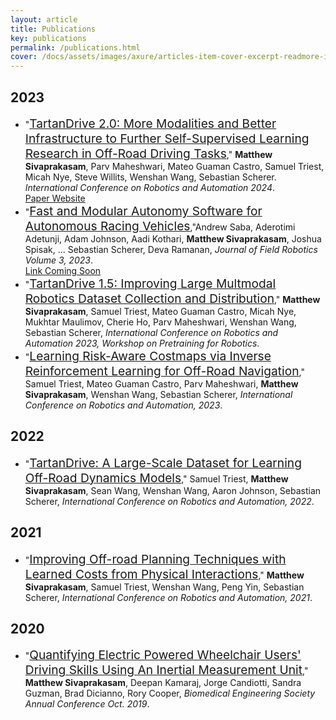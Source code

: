 ```yaml
---
layout: article
title: Publications
key: publications
permalink: /publications.html
cover: /docs/assets/images/axure/articles-item-cover-excerpt-readmore-info.jpg
---
```


<!-- ## 2023 -->
<!-- *  test article -->

<link rel="stylesheet" href="/assets/css/main.css"><link rel="stylesheet" href="https://use.fontawesome.com/releases/v6.4.2/css/all.css" >
<link rel="stylesheet" href="https://cdn.jsdelivr.net/gh/jpswalsh/academicons@1/css/academicons.min.css">


<h2 id="2023">2023</h2>
<ul>
  <li>"<a href="https://matthewjsiv.github.io/tdrive_test.github.io/" style="font-size: 1.2rem" target="_blank">TartanDrive 2.0: More Modalities and Better Infrastructure to Further Self-Supervised Learning Research in Off-Road Driving Tasks</a>," <b>Matthew Sivaprakasam</b>, Parv Maheshwari, Mateo Guaman Castro, Samuel Triest, Micah Nye, Steve Willits, Wenshan Wang, Sebastian Scherer. <em>International Conference on Robotics and Automation 2024</em>. <br />
<!-- [[PDF](https://arxiv.org/pdf/2306.11845)] [[Video](https://youtu.be/qOU5gI7JshI)] [[Code](https://github.com/castacks/trochoids)] [<a href="/trochoids" style="color:orange">Research Page</a>] -->
<a class="button button--outline-info button--rounded" href="https://matthewjsiv.github.io/tdrive_test.github.io/" target="_blank"><i class="fa-regular fa-file-pdf"></i></a>
<!-- <a class="button button--outline-info button--rounded" href="#interactive-demo" target="_blank"><i class="ai ai-doi"></i></a> -->
<!-- <a class="button button--outline-info button--rounded" href="https://arxiv.org/pdf/2311.00815.pdf" target="_blank"><i class="ai ai-arxiv"></i></a> -->
<!-- <a class="button button--outline-info button--rounded" href="https://youtu.be/qOU5gI7JshI" target="_blank"><i class="fa-brands fa-youtube fa-1x"></i></a> -->
<a class="button button--outline-info button--rounded" href="https://github.com/castacks/tartan_drive_2.0" target="_blank"><i class="fa-brands fa-github"></i></a>
<a class="button button--outline-warning button--rounded" href="https://matthewjsiv.github.io/tdrive_test.github.io/"><i class="fa-solid fa-laptop-code"></i>  Paper Website
</a>
</li>
  <!-- <li>"<a href="https://arxiv.org/pdf/2311.00815.pdf" style="font-size: 1.2rem" target="_blank">PIAug - Physics Informed Augmentation for Learning Vehicle Dynamics for Off-Road Navigation (In Submission)</a>," Parv Maheshwari, Wenshan Wang, Samuel Triest, <b>Matthew Sivaprakasam</b>, Shubhra Aich, John Rogers, Jason Gregory, Sebastian Scherer, <em>International Conference on Robotics and Automation 2024</em>. <br />
<a class="button button--outline-info button--rounded" href="https://arxiv.org/pdf/2311.00815.pdf" target="_blank"><i class="ai ai-arxiv"></i></a>
</li> -->
  <li>"<a href="" style="font-size: 1.2rem" target="_blank">Fast and Modular Autonomy Software for Autonomous Racing Vehicles</a>,"Andrew Saba, Aderotimi Adetunji, Adam Johnson, Aadi Kothari, <b>Matthew Sivaprakasam</b>, Joshua Spisak, ... Sebastian Scherer, Deva Ramanan, <em>Journal of Field Robotics Volume 3, 2023</em>. <br />
<!-- [[PDF](https://openaccess.thecvf.com/content/CVPR2023/papers/Wang_PyPose_A_Library_for_Robot_Learning_With_Physics-Based_Optimization_CVPR_2023_paper.pdf)] [[Video](https://youtu.be/XDtUDIWuGng)] [[Code](https://github.com/pypose/pypose)] -->
<a class="button button--outline-warning button--rounded" href="" target="_blank"><i class="fa-solid fa-laptop-code"></i>  Link Coming Soon
</a></li>
<li>"<a href="https://openreview.net/forum?id=7Y1pnhFJUT" style="font-size: 1.2rem" target="_blank">TartanDrive 1.5: Improving Large Multmodal Robotics Dataset Collection and Distribution</a>," <b>Matthew Sivaprakasam</b>, Samuel Triest, Mateo Guaman Castro, Micah Nye, Mukhtar Maulimov, Cherie Ho, Parv Maheshwari, Wenshan Wang, Sebastian Scherer, <em>International Conference on Robotics and Automation 2023, Workshop on Pretraining for Robotics</em>. <br />
<!-- [[Code](https://github.com/ashimas11/python-metar)] -->
<a class="button button--outline-info button--rounded" href="https://openreview.net/forum?id=7Y1pnhFJUT" target="_blank"><i class="ai ai-arxiv"></i></a>
</li>
<li>"<a href="https://arxiv.org/abs/2302.00134" style="font-size: 1.2rem" target="_blank">Learning Risk-Aware Costmaps via Inverse Reinforcement Learning for Off-Road Navigation</a>," Samuel Triest, Mateo Guaman Castro, Parv Maheshwari, <b>Matthew Sivaprakasam</b>, Wenshan Wang, Sebastian Scherer, <em>International Conference on Robotics and Automation, 2023</em>. <br />
<!-- [[Code](https://github.com/ashimas11/python-metar)] -->
<a class="button button--outline-info button--rounded" href="https://arxiv.org/abs/2302.00134" target="_blank"><i class="ai ai-arxiv"></i></a>
<a class="button button--outline-info button--rounded" href="https://ieeexplore.ieee.org/document/10161268" target="_blank"><i class="fa fa-globe"></i></a>
</li>
</ul>


<h2 id="2022">2022</h2>
<ul>
<li>"<a href="https://arxiv.org/abs/2205.01791" style="font-size: 1.2rem" target="_blank">TartanDrive: A Large-Scale Dataset for Learning Off-Road Dynamics Models</a>," Samuel Triest, <b>Matthew Sivaprakasam</b>, Sean Wang, Wenshan Wang, Aaron Johnson, Sebastian Scherer, <em>International Conference on Robotics and Automation, 2022</em>. <br />
<!-- [[Code](https://github.com/ashimas11/python-metar)] -->
<a class="button button--outline-info button--rounded" href="https://arxiv.org/abs/2205.01791" target="_blank"><i class="ai ai-arxiv"></i></a>
<a class="button button--outline-info button--rounded" href="https://ieeexplore.ieee.org/abstract/document/9811648" target="_blank"><i class="fa fa-globe"></i></a>
<a class="button button--outline-info button--rounded" href="https://github.com/castacks/tartan_drive" target="_blank"><i class="fa-brands fa-github"></i></a>
</li>
</ul>

<h2 id="2021">2021</h2>
<ul>
<li>"<a href="/assets/media/ICRA_Paper_2021.pdf" style="font-size: 1.2rem" target="_blank">Improving Off-road Planning Techniques with Learned Costs from Physical Interactions</a>," <b>Matthew Sivaprakasam</b>, Samuel Triest, Wenshan Wang, Peng Yin, Sebastian Scherer, <em>International Conference on Robotics and Automation, 2021</em>. <br />
<!-- [[Code](https://github.com/ashimas11/python-metar)] -->
<a class="button button--outline-info button--rounded" href="/assets/media/ICRA_Paper_2021.pdf" target="_blank"><i class="fa-regular fa-file-pdf"></i></a>
<a class="button button--outline-info button--rounded" href="https://ieeexplore.ieee.org/document/9561881" target="_blank"><i class="fa fa-globe"></i></a>
</li>
</ul>

<h2 id="2020">2020</h2>
<ul>
<li>"<a href="/assets/media/BMES_Abstract.pdf" style="font-size: 1.2rem" target="_blank">Quantifying Electric Powered Wheelchair Users' Driving Skills Using An Inertial Measurement Unit</a>," <b>Matthew Sivaprakasam</b>, Deepan Kamaraj, Jorge Candiotti, Sandra Guzman, Brad Dicianno, Rory Cooper, <em>Biomedical Engineering Society Annual Conference Oct. 2019</em>. <br />
<!-- [[Code](https://github.com/ashimas11/python-metar)] -->
<a class="button button--outline-info button--rounded" href="/assets/media/BMES_Abstract.pdf" target="_blank"><i class="fa-regular fa-file-pdf"></i></a>
</li>
</ul>
